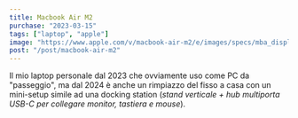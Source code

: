 ```yaml
---
title: Macbook Air M2
purchase: "2023-03-15"
tags: ["laptop", "apple"]
image: "https://www.apple.com/v/macbook-air-m2/e/images/specs/mba_display__bz3tou32mbiq_large_2x.jpg"
post: "/post/macbook-air-m2"
---
```


Il mio laptop personale dal 2023 che ovviamente uso come PC da "passeggio", ma dal 2024 è anche un rimpiazzo del fisso a casa con un mini-setup simile ad una docking station (_stand verticale + hub multiporta USB-C per collegare monitor, tastiera e mouse_).
